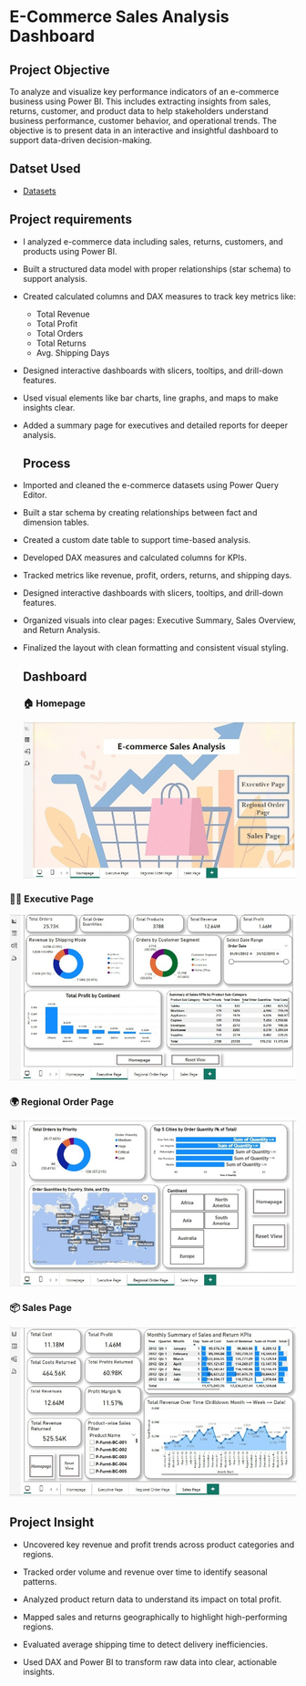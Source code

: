 # E-Commerce Sales Analysis Dashboard
## Project Objective
To analyze and visualize key performance indicators of an e-commerce business using Power BI. This includes extracting insights from sales, returns, customer, and product data to help stakeholders understand business performance, customer behavior, and operational trends. The objective is to present data in an interactive and insightful dashboard to support data-driven decision-making.
## Datset Used
- [Datasets](https://github.com/redwan011235/Power-BI-Project/tree/main/Datasets)
 ## Project requirements
- I analyzed e-commerce data including sales, returns, customers, and products using Power BI.
- Built a structured data model with proper relationships (star schema) to support analysis.
- Created calculated columns and DAX measures to track key metrics like:
  - Total Revenue  
  - Total Profit  
  - Total Orders  
  - Total Returns  
  - Avg. Shipping Days

- Designed interactive dashboards with slicers, tooltips, and drill-down features.
- Used visual elements like bar charts, line graphs, and maps to make insights clear.
- Added a summary page for executives and detailed reports for deeper analysis.
  ## Process
- Imported and cleaned the e-commerce datasets using Power Query Editor.
- Built a star schema by creating relationships between fact and dimension tables.
- Created a custom date table to support time-based analysis.
- Developed DAX measures and calculated columns for KPIs.
- Tracked metrics like revenue, profit, orders, returns, and shipping days.
- Designed interactive dashboards with slicers, tooltips, and drill-down features.
- Organized visuals into clear pages: Executive Summary, Sales Overview, and Return Analysis.
- Finalized the layout with clean formatting and consistent visual styling.
  ## Dashboard
  ### 🏠 Homepage
  ![Screenshot](https://github.com/redwan011235/Power-BI-Project/blob/main/Screenshots/Homepage.jpeg)
### 🧑‍💼 Executive Page 
 ![Screenshot](https://github.com/redwan011235/Power-BI-Project/blob/main/Screenshots/Executive%20Page.jpeg)
 ### 🌍 Regional Order Page
 ![Screenshot](https://github.com/redwan011235/Power-BI-Project/blob/main/Screenshots/Regional%20Order%20Page.jpeg)
 ### 📦 Sales Page
![Screenshot](https://github.com/redwan011235/Power-BI-Project/blob/main/Screenshots/Sales%20Page.jpeg)
 ## Project Insight
- Uncovered key revenue and profit trends across product categories and regions.

- Tracked order volume and revenue over time to identify seasonal patterns.

- Analyzed product return data to understand its impact on total profit.

- Mapped sales and returns geographically to highlight high-performing regions.

- Evaluated average shipping time to detect delivery inefficiencies.

- Used DAX and Power BI to transform raw data into clear, actionable insights.

